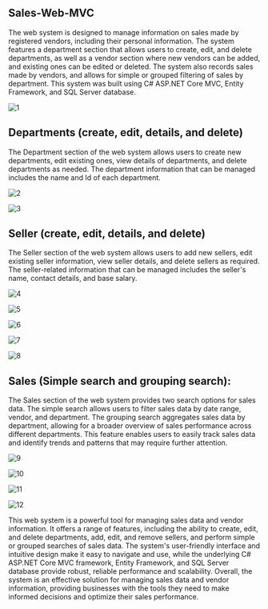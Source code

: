 ## Sales-Web-MVC

The web system is designed to manage information on sales made by registered vendors, including their personal information. The system features a department section that allows users to create, edit, and delete departments, as well as a vendor section where new vendors can be added, and existing ones can be edited or deleted. The system also records sales made by vendors, and allows for simple or grouped filtering of sales by department. This system was built using C# ASP.NET Core MVC, Entity Framework, and SQL Server database.

![1](https://user-images.githubusercontent.com/87620471/236296972-d94c5da4-d24a-4c28-90db-ba26124cde31.png)

## Departments (create, edit, details, and delete)

The Department section of the web system allows users to create new departments, edit existing ones, view details of departments, and delete departments as needed. The department information that can be managed includes the name and Id of each department.

![2](https://user-images.githubusercontent.com/87620471/236297464-6db70d28-fd94-46cd-a1c6-69a9738fb4ca.png)

![3](https://user-images.githubusercontent.com/87620471/236297508-2542cff3-2e9a-4222-9172-7842ee69fbb9.png)

## Seller (create, edit, details, and delete)

The Seller section of the web system allows users to add new sellers, edit existing seller information, view seller details, and delete sellers as required. The seller-related information that can be managed includes the seller's name, contact details, and base salary.

![4](https://user-images.githubusercontent.com/87620471/236297756-59ee6332-2179-4928-9595-66e0c0f7b1fd.png)

![5](https://user-images.githubusercontent.com/87620471/236297781-1e407e5e-6c9e-464c-9155-232d0e616493.png)

![6](https://user-images.githubusercontent.com/87620471/236297801-f53279e4-40de-4bf7-8979-d52a4e922fb0.png)

![7](https://user-images.githubusercontent.com/87620471/236297822-1745af5c-a26c-456b-9a7a-115eb41824d8.png)

![8](https://user-images.githubusercontent.com/87620471/236297837-eb14ad7f-f0db-4e23-9d40-98e49a5aa151.png)

## Sales (Simple search and grouping search): 

The Sales section of the web system provides two search options for sales data. The simple search allows users to filter sales data by date range, vendor, and department. The grouping search aggregates sales data by department, allowing for a broader overview of sales performance across different departments. This feature enables users to easily track sales data and identify trends and patterns that may require further attention.

![9](https://user-images.githubusercontent.com/87620471/236298125-8532f4e3-6427-4df2-a901-27c7d2c8cfbf.png)

![10](https://user-images.githubusercontent.com/87620471/236298144-ea36f097-9718-4c3a-a88f-fa4bee972387.png)

![11](https://user-images.githubusercontent.com/87620471/236298163-fccc24fe-e345-4722-b39f-69af9e80b4a5.png)

![12](https://user-images.githubusercontent.com/87620471/236298175-b3489ced-79ed-47e3-a9df-38a871559734.png)

This web system is a powerful tool for managing sales data and vendor information. It offers a range of features, including the ability to create, edit, and delete departments, add, edit, and remove sellers, and perform simple or grouped searches of sales data. The system's user-friendly interface and intuitive design make it easy to navigate and use, while the underlying C# ASP.NET Core MVC framework, Entity Framework, and SQL Server database provide robust, reliable performance and scalability. Overall, the system is an effective solution for managing sales data and vendor information, providing businesses with the tools they need to make informed decisions and optimize their sales performance.
